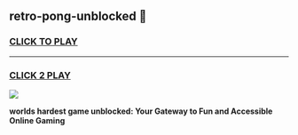 
## retro-pong-unblocked 👋
<h3>
<a href="https://premium.freeplayer.one?title=retro-pong-unblocked&ref=14F">CLICK TO PLAY</a></h3>
<hr>

<h3>
<a href="https://premium.freeplayer.one?title=retro-pong-unblocked&ref=14F">CLICK 2 PLAY</a>
  
</h3>

<a href="https://premium.freeplayer.one?title=retro-pong-unblocked&ref=12F/"><img src="https://clearcache.store/games.png"></a>


**worlds hardest game unblocked: Your Gateway to Fun and Accessible Online Gaming**

